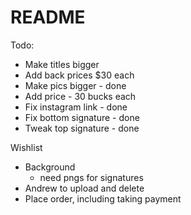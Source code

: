 # README

Todo:
- Make titles bigger
- Add back prices $30 each
- Make pics bigger - done
- Add price - 30 bucks each
- Fix instagram link - done
- Fix bottom signature - done
- Tweak top signature - done

Wishlist
- Background
  - need pngs for signatures
- Andrew to upload and delete
- Place order, including taking payment
